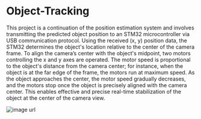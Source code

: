 # Object-Tracking

This project is a continuation of the position estimation system and involves transmitting the predicted object position to an STM32 microcontroller via USB communication protocol. Using the received (x, y) position data, the STM32 determines the object's location relative to the center of the camera frame. To align the camera’s center with the object's midpoint, two motors controlling the x and y axes are operated. The motor speed is proportional to the object's distance from the camera center; for instance, when the object is at the far edge of the frame, the motors run at maximum speed. As the object approaches the center, the motor speed gradually decreases, and the motors stop once the object is precisely aligned with the camera center. This enables effective and precise real-time stabilization of the object at the center of the camera view.

![image url]()
